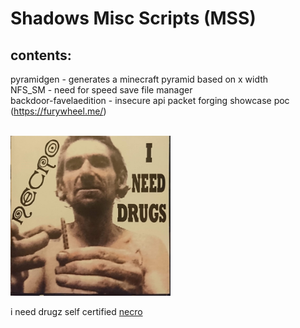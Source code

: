 # Shadows Misc Scripts (MSS)

## contents:

pyramidgen - generates a minecraft pyramid based on x width<br>
NFS_SM - need for speed save file manager<br>
backdoor-favelaedition - insecure api packet forging showcase poc (https://furywheel.me/)

<br>
<img style="height:256px; width:256px;" src="cover.jpeg" alt="i need drugs certified!!!" />
<br>
<p>i need drugz self certified <a href="https://www.youtube.com/channel/UCciZcZjvYjz7jpiCraADPHg">necro</a></p>
